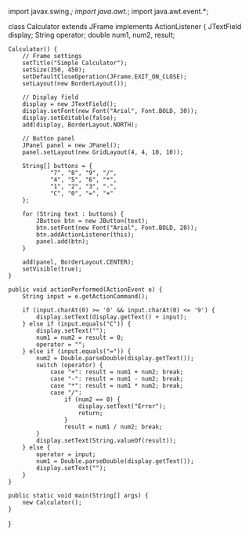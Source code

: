 import javax.swing.*;
import java.awt.*;
import java.awt.event.*;

class Calculator extends JFrame implements ActionListener {
    JTextField display;
    String operator;
    double num1, num2, result;

    Calculator() {
        // Frame settings
        setTitle("Simple Calculator");
        setSize(350, 450);
        setDefaultCloseOperation(JFrame.EXIT_ON_CLOSE);
        setLayout(new BorderLayout());

        // Display field
        display = new JTextField();
        display.setFont(new Font("Arial", Font.BOLD, 30));
        display.setEditable(false);
        add(display, BorderLayout.NORTH);

        // Button panel
        JPanel panel = new JPanel();
        panel.setLayout(new GridLayout(4, 4, 10, 10));

        String[] buttons = {
                "7", "8", "9", "/",
                "4", "5", "6", "*",
                "1", "2", "3", "-",
                "C", "0", "=", "+"
        };

        for (String text : buttons) {
            JButton btn = new JButton(text);
            btn.setFont(new Font("Arial", Font.BOLD, 20));
            btn.addActionListener(this);
            panel.add(btn);
        }

        add(panel, BorderLayout.CENTER);
        setVisible(true);
    }

    public void actionPerformed(ActionEvent e) {
        String input = e.getActionCommand();

        if (input.charAt(0) >= '0' && input.charAt(0) <= '9') {
            display.setText(display.getText() + input);
        } else if (input.equals("C")) {
            display.setText("");
            num1 = num2 = result = 0;
            operator = "";
        } else if (input.equals("=")) {
            num2 = Double.parseDouble(display.getText());
            switch (operator) {
                case "+": result = num1 + num2; break;
                case "-": result = num1 - num2; break;
                case "*": result = num1 * num2; break;
                case "/":
                    if (num2 == 0) {
                        display.setText("Error");
                        return;
                    }
                    result = num1 / num2; break;
            }
            display.setText(String.valueOf(result));
        } else {
            operator = input;
            num1 = Double.parseDouble(display.getText());
            display.setText("");
        }
    }

    public static void main(String[] args) {
        new Calculator();
    }
}
